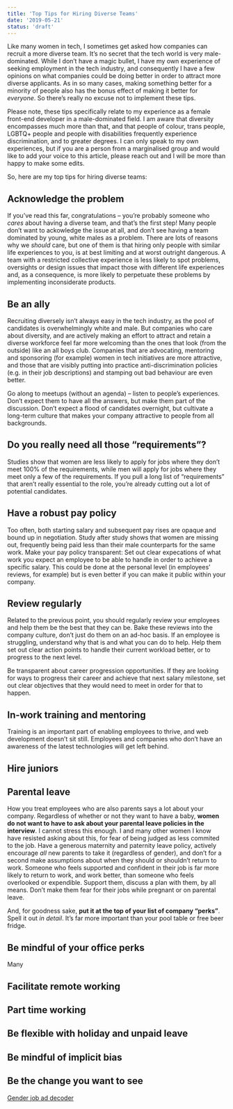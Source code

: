 ```yaml
---
title: 'Top Tips for Hiring Diverse Teams'
date: '2019-05-21'
status: 'draft'
---
```


Like many women in tech, I sometimes get asked how companies can recruit a more diverse team. It’s no secret that the tech world is very male-dominated. While I don’t have a magic bullet, I have my own experience of seeking employment in the tech industry, and consequently I have a few opinions on what companies could be doing better in order to attract more diverse applicants. As in so many cases, making something better for a minority of people also has the bonus effect of making it better for _everyone_. So there’s really no excuse not to implement these tips.

Please note, these tips specifically relate to my experience as a female front-end developer in a male-dominated field. I am aware that diversity encompasses much more than that, and that people of colour, trans people, LGBTQ+ people and people with disabilities frequently experience discrimination, and to greater degrees. I can only speak to my own experiences, but if you are a person from a marginalised group and would like to add your voice to this article, please reach out and I will be more than happy to make some edits.

So, here are my top tips for hiring diverse teams:

## Acknowledge the problem

If you’ve read this far, congratulations – you’re probably someone who _cares_ about having a diverse team, and that’s the first step! Many people don’t want to ackowledge the issue at all, and don’t see having a team dominated by young, white males as a problem. There are lots of reasons why we _should_ care, but one of them is that hiring only people with similar life experiences to you, is at best limiting and at worst outright dangerous. A team with a restricted collective experience is less likely to spot problems, oversights or design issues that impact those with different life experiences and, as a consequence, is more likely to perpetuate these problems by implementing inconsiderate products.

## Be an ally

Recruiting diversely isn’t always easy in the tech industry, as the pool of candidates is overwhelmingly white and male. But companies who care about diversity, and are actively making an effort to attract and retain a diverse workforce feel far more welcoming than the ones that look (from the outside) like an all boys club. Companies that are advocating, mentoring and sponsoring (for example) women in tech initiatives are more attractive, and those that are visibly putting into practice anti-discrimination policies (e.g. in their job descriptions) and stamping out bad behaviour are even better.

Go along to meetups (without an agenda) – listen to people’s experiences. Don’t expect them to have all the answers, but make them part of the discussion. Don’t expect a flood of candidates overnight, but cultivate a long-term culture that makes your company attractive to people from all backgrounds.

## Do you really need all those “requirements”?

Studies show that women are less likely to apply for jobs where they don’t meet 100% of the requirements, while men will apply for jobs where they meet only a few of the requirements. If you pull a long list of “requirements” that aren’t really essential to the role, you’re already cutting out a lot of potential candidates.

## Have a robust pay policy

Too often, both starting salary and subsequent pay rises are opaque and bound up in negotiation. Study after study shows that women are missing out, frequently being paid less than their male counterparts for the same work. Make your pay policy transparent: Set out clear expecations of what work you expect an employee to be able to handle in order to achieve a specific salary. This could be done at the personal level (in employees’ reviews, for example) but is even better if you can make it public within your company.

## Review regularly

Related to the previous point, you should regularly review your employees and help them be the best that they can be. Bake these reviews into the company culture, don’t just do them on an ad-hoc basis. If an employee is struggling, understand why that is and what you can do to help. Help them set out clear action points to handle their current workload better, or to progress to the next level.

Be transparent about career progression opportunities. If they are looking for ways to progress their career and achieve that next salary milestone, set out clear objectives that they would need to meet in order for that to happen.

## In-work training and mentoring

Training is an important part of enabling employees to thrive, and web development doesn’t sit still. Employees and companies who don’t have an awareness of the latest technologies will get left behind.

## Hire juniors

## Parental leave

How you treat employees who are also parents says a lot about your company. Regardless of whether or not they want to have a baby, **women do not want to have to ask about your parental leave policies in the interview**. I cannot stress this enough. I and many other women I know have resisted asking about this, for fear of being judged as less commited to the job. Have a generous maternity and paternity leave policy, actively encourage _all_ new parents to take it (regardless of gender), and don’t for a second make assumptions about when they should or shouldn’t return to work. Someone who feels supported and confident in their job is far more likely to return to work, and work better, than someone who feels overlooked or expendible. Support them, discuss a plan with them, by all means. Don’t make them fear for their jobs while pregnant or on parental leave.

And, for goodness sake, **put it at the top of your list of company “perks”**. Spell it out _in detail_. It’s far more important than your pool table or free beer fridge.

## Be mindful of your office perks

Many

## Facilitate remote working

## Part time working

## Be flexible with holiday and unpaid leave

## Be mindful of implicit bias

## Be the change you want to see

[Gender job ad decoder]()
